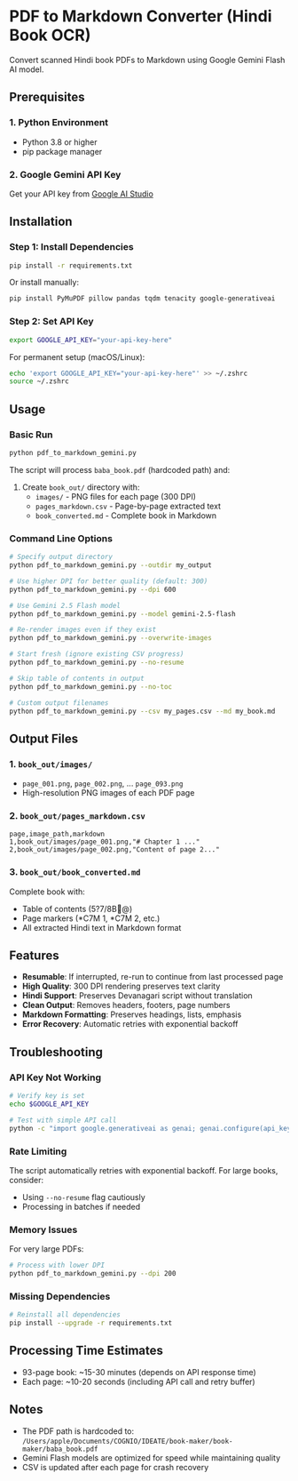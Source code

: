 # PDF to Markdown Converter (Hindi Book OCR)

Convert scanned Hindi book PDFs to Markdown using Google Gemini Flash AI model.

## Prerequisites

### 1. Python Environment
- Python 3.8 or higher
- pip package manager

### 2. Google Gemini API Key
Get your API key from [Google AI Studio](https://makersuite.google.com/app/apikey)

## Installation

### Step 1: Install Dependencies
```bash
pip install -r requirements.txt
```

Or install manually:
```bash
pip install PyMuPDF pillow pandas tqdm tenacity google-generativeai
```

### Step 2: Set API Key
```bash
export GOOGLE_API_KEY="your-api-key-here"
```

For permanent setup (macOS/Linux):
```bash
echo 'export GOOGLE_API_KEY="your-api-key-here"' >> ~/.zshrc
source ~/.zshrc
```

## Usage

### Basic Run
```bash
python pdf_to_markdown_gemini.py
```

The script will process `baba_book.pdf` (hardcoded path) and:
1. Create `book_out/` directory with:
   - `images/` - PNG files for each page (300 DPI)
   - `pages_markdown.csv` - Page-by-page extracted text
   - `book_converted.md` - Complete book in Markdown

### Command Line Options

```bash
# Specify output directory
python pdf_to_markdown_gemini.py --outdir my_output

# Use higher DPI for better quality (default: 300)
python pdf_to_markdown_gemini.py --dpi 600

# Use Gemini 2.5 Flash model
python pdf_to_markdown_gemini.py --model gemini-2.5-flash

# Re-render images even if they exist
python pdf_to_markdown_gemini.py --overwrite-images

# Start fresh (ignore existing CSV progress)
python pdf_to_markdown_gemini.py --no-resume

# Skip table of contents in output
python pdf_to_markdown_gemini.py --no-toc

# Custom output filenames
python pdf_to_markdown_gemini.py --csv my_pages.csv --md my_book.md
```

## Output Files

### 1. `book_out/images/`
- `page_001.png`, `page_002.png`, ... `page_093.png`
- High-resolution PNG images of each PDF page

### 2. `book_out/pages_markdown.csv`
```csv
page,image_path,markdown
1,book_out/images/page_001.png,"# Chapter 1 ..."
2,book_out/images/page_002.png,"Content of page 2..."
```

### 3. `book_out/book_converted.md`
Complete book with:
- Table of contents (5?7/8B@)
- Page markers (*C7M  1, *C7M  2, etc.)
- All extracted Hindi text in Markdown format

## Features

- **Resumable**: If interrupted, re-run to continue from last processed page
- **High Quality**: 300 DPI rendering preserves text clarity
- **Hindi Support**: Preserves Devanagari script without translation
- **Clean Output**: Removes headers, footers, page numbers
- **Markdown Formatting**: Preserves headings, lists, emphasis
- **Error Recovery**: Automatic retries with exponential backoff

## Troubleshooting

### API Key Not Working
```bash
# Verify key is set
echo $GOOGLE_API_KEY

# Test with simple API call
python -c "import google.generativeai as genai; genai.configure(api_key='$GOOGLE_API_KEY'); print('API key valid')"
```

### Rate Limiting
The script automatically retries with exponential backoff. For large books, consider:
- Using `--no-resume` flag cautiously
- Processing in batches if needed

### Memory Issues
For very large PDFs:
```bash
# Process with lower DPI
python pdf_to_markdown_gemini.py --dpi 200
```

### Missing Dependencies
```bash
# Reinstall all dependencies
pip install --upgrade -r requirements.txt
```

## Processing Time Estimates
- 93-page book: ~15-30 minutes (depends on API response time)
- Each page: ~10-20 seconds (including API call and retry buffer)

## Notes
- The PDF path is hardcoded to: `/Users/apple/Documents/COGNIO/IDEATE/book-maker/book-maker/baba_book.pdf`
- Gemini Flash models are optimized for speed while maintaining quality
- CSV is updated after each page for crash recovery